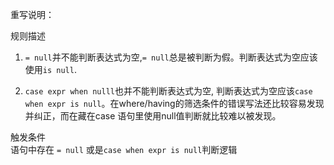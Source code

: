 重写说明：

规则描述
1. `= null`并不能判断表达式为空,`= null`总是被判断为假。判断表达式为空应该使用`is null`.

2. `case expr when nulll`也并不能判断表达式为空, 判断表达式为空应该`case when expr is null`。在where/having的筛选条件的错误写法还比较容易发现并纠正，而在藏在case 语句里使用null值判断就比较难以被发现。

触发条件  
语句中存在 `= null` 或是`case when expr is null`判断逻辑
